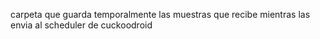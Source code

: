carpeta que guarda temporalmente las muestras que recibe mientras las envia al scheduler de cuckoodroid
